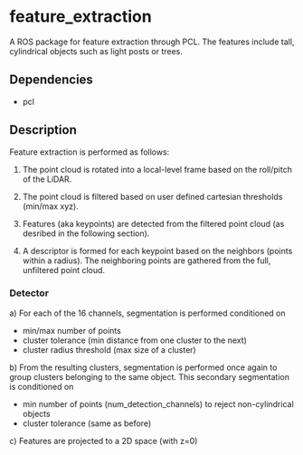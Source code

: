 # feature_extraction #

A ROS package for feature extraction through PCL. The features include tall, cylindrical objects such as light posts or trees.

## Dependencies ##
- pcl

## Description ##

Feature extraction is performed as follows:

1) The point cloud is rotated into a local-level frame based on the roll/pitch of the LiDAR.

2) The point cloud is filtered based on user defined cartesian thresholds (min/max xyz).

3) Features (aka keypoints) are detected from the filtered point cloud (as desribed in the following section).

4) A descriptor is formed for each keypoint based on the neighbors (points within a radius). The neighboring points are gathered from the full, unfiltered point cloud.

### Detector ###

a) For each of the 16 channels, segmentation is performed conditioned on
- min/max number of points
- cluster tolerance (min distance from one cluster to the next)
- cluster radius threshold (max size of a cluster)

b) From the resulting clusters, segmentation is performed once again to group clusters belonging to the same object. This secondary segmentation is conditioned on
- min number of points (num_detection_channels) to reject non-cylindrical objects
- cluster tolerance (same as before)

c) Features are projected to a 2D space (with z=0)